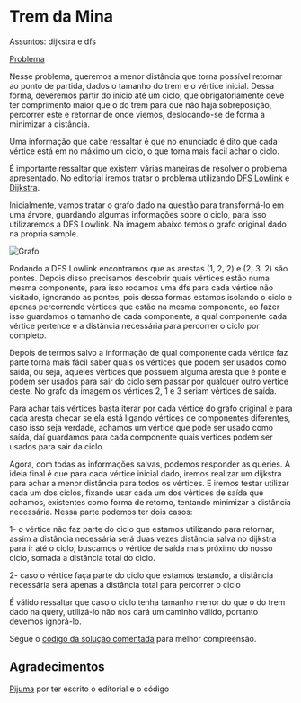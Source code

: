 # Trem da Mina
Assuntos: dijkstra e dfs 

[Problema](https://olimpiada.ic.unicamp.br/pratique/p2/2020/f3/trem/) 

Nesse problema, queremos a menor distância que torna possível retornar ao ponto de partida, dados o tamanho do trem e o vértice inicial. Dessa forma, deveremos partir do início até um ciclo, que obrigatoriamente deve ter comprimento maior que o do trem para que não haja sobreposição,  percorrer este e retornar de onde viemos, deslocando-se de forma a minimizar a distância. 

Uma informação que cabe ressaltar é que no enunciado é dito que cada vértice está em no máximo um ciclo, o que torna mais fácil achar o ciclo. 

É importante ressaltar que existem várias maneiras de resolver o problema apresentado. No editorial iremos tratar o problema utilizando [DFS Lowlink](https://codeforces.com/blog/entry/68138)  e [Dijkstra](https://noic.com.br/materiais-informatica/curso/graphs-03/).

Inicialmente, vamos tratar o grafo dado na questão para transformá-lo em uma árvore, guardando algumas informações sobre o ciclo, para isso utilizaremos a DFS Lowlink. Na imagem abaixo temos o grafo original dado na própria sample. 

![Grafo](../imagens/trem-da-mina-grafo.png)



Rodando a DFS Lowlink encontramos que as arestas (1, 2, 2) e (2, 3, 2) são pontes. Depois disso precisamos descobrir quais vértices estão numa mesma componente, para isso rodamos uma dfs para cada vértice não visitado, ignorando as pontes, pois dessa formas estamos isolando o ciclo e apenas percorrendo vértices que estão na mesma componente, ao fazer isso guardamos o tamanho de cada componente, a qual componente cada vértice pertence e a distância necessária para percorrer o ciclo por completo. 

Depois de termos salvo a informação de qual componente cada vértice faz parte torna mais fácil saber quais os vértices que podem ser usados como saída, ou seja, aqueles vértices que possuem alguma aresta que é ponte e podem ser usados para sair do ciclo sem passar por qualquer outro vértice deste. No grafo da imagem os vértices 2, 1 e 3 seriam vértices de saída. 

Para achar tais vértices basta iterar por cada vértice do grafo original e para cada aresta checar se ela está ligando vértices de componentes diferentes, caso isso seja verdade, achamos um vértice que pode ser usado como saída, daí guardamos para cada componente quais vértices podem ser usados para sair da ciclo. 

Agora, com todas as informações salvas, podemos responder as queries. A ideia final é que para cada vértice inicial dado, iremos realizar um dijkstra para achar a menor distância para todos os vértices. E iremos testar utilizar cada um dos ciclos, fixando usar cada um dos vértices de saída que achamos, existentes como forma de retorno, tentando minimizar a distância necessária. Nessa parte podemos ter dois casos:
 
1- o vértice não faz parte do ciclo que estamos utilizando para retornar, assim a distância necessária será duas vezes distância salva no dijkstra para ir até o ciclo, buscamos o vértice de saída mais próximo do nosso ciclo, somada a distância total do ciclo. 

2- caso o vértice faça parte do ciclo que estamos testando, a distância necessária será apenas a distância total para percorrer o ciclo 

É válido ressaltar que caso o ciclo tenha tamanho menor do que o do trem dado na query, utilizá-lo não nos dará um caminho válido, portanto devemos ignorá-lo.  

Segue o [código da solução comentada](../codigo/trem-da-mina.cpp) para melhor compreensão. 
 
 
## Agradecimentos
[Pijuma](https://github.com/pijuma) por ter escrito o editorial e o código

